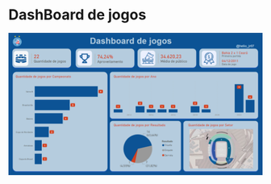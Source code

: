 # DashBoard de jogos

<div align="center">
<img src="https://raw.githubusercontent.com/Helio-Jr/dashboard-jogos/main/TelaDashBoardJogos.png" width="600px" />
</div>
                                                                                             
